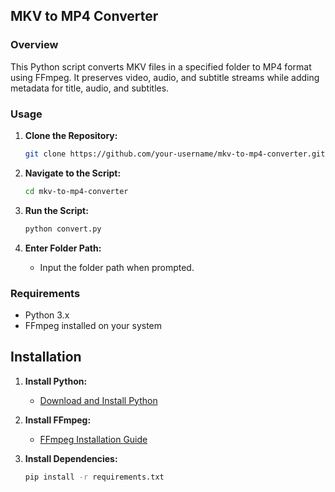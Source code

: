 ## MKV to MP4 Converter

### Overview
This Python script converts MKV files in a specified folder to MP4 format using FFmpeg. It preserves video, audio, and subtitle streams while adding metadata for title, audio, and subtitles.

### Usage
1. **Clone the Repository:**
    ```bash
    git clone https://github.com/your-username/mkv-to-mp4-converter.git
    ```

2. **Navigate to the Script:**
    ```bash
    cd mkv-to-mp4-converter
    ```

3. **Run the Script:**
    ```bash
    python convert.py
    ```

4. **Enter Folder Path:**
    - Input the folder path when prompted.

### Requirements
- Python 3.x
- FFmpeg installed on your system

## Installation

1. **Install Python:**
   - [Download and Install Python](https://www.python.org/downloads/)

2. **Install FFmpeg:**
   - [FFmpeg Installation Guide](https://ffmpeg.org/download.html)

3. **Install Dependencies:**
   ```bash
   pip install -r requirements.txt
  ```